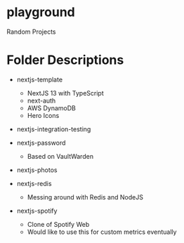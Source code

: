 # playground
Random Projects

# Folder Descriptions
- nextjs-template
  - NextJS 13 with TypeScript
  - next-auth
  - AWS DynamoDB
  - Hero Icons

- nextjs-integration-testing
- nextjs-password
  - Based on VaultWarden

- nextjs-photos
- nextjs-redis
  - Messing around with Redis and NodeJS

- nextjs-spotify
  - Clone of Spotify Web
  - Would like to use this for custom metrics eventually